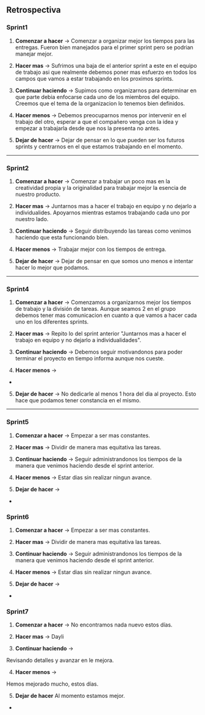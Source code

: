 ## Retrospectiva

### Sprint1

1. **Comenzar a hacer** ->
Comenzar a organizar mejor los tiempos para las entregas. Fueron bien manejados para el primer sprint pero se podrian manejar mejor.

2. **Hacer mas** ->
Sufrimos una baja de el anterior sprint a este en el equipo de trabajo asi que realmente debemos poner mas esfuerzo en todos los campos que vamos a estar trabajando en los proximos sprints.

3. **Continuar haciendo** ->
Supimos como organizarnos para determinar en que parte debia enfocarse cada uno de los miembros del equipo. Creemos que el tema de la organizacion lo tenemos bien definidos.

4. **Hacer menos** ->
Debemos preocuparnos menos por intervenir en el trabajo del otro, esperar a que el compañero venga con la idea y empezar a trabajarla desde que nos la presenta no antes.

5. **Dejar de hacer** ->
Dejar de pensar en lo que pueden ser los futuros sprints y centrarnos en el que estamos trabajando en el momento.

-----

### Sprint2

1. **Comenzar a hacer** ->
Comenzar a trabajar un poco mas en la creatividad propia y la originalidad para trabajar mejor la esencia de nuestro producto.

2. **Hacer mas** ->
Juntarnos mas a hacer el trabajo en equipo y no dejarlo a individualides. Apoyarnos mientras estamos trabajando cada uno por nuestro lado.

3. **Continuar haciendo** ->
Seguir distribuyendo las tareas como venimos haciendo que esta funcionando bien.

4. **Hacer menos** ->
Trabajar mejor con los tiempos de entrega.

5. **Dejar de hacer** ->
Dejar de pensar en que somos uno menos e intentar hacer lo mejor que podamos.

----

### Sprint4

1. **Comenzar a hacer** ->
Comenzamos a organizarnos mejor los tiempos de trabajo y la división de tareas. Aunque seamos 2 en el grupo debemos tener mas comunicacion
en cuanto a que vamos a hacer cada uno en los diferentes sprints.

2. **Hacer mas** ->
Repito lo del sprint anterior "Juntarnos mas a hacer el trabajo en equipo y no dejarlo a individualidades".  

3. **Continuar haciendo** ->
Debemos seguir motivandonos para poder terminar el proyecto en tiempo informa aunque nos cueste.

4. **Hacer menos** ->
-

5. **Dejar de hacer** ->
No dedicarle al menos 1 hora del dia al proyecto. Esto hace que podamos tener constancia en el mismo.

----

### Sprint5

1. **Comenzar a hacer** ->
Empezar a ser mas constantes.

2. **Hacer mas** ->
Dividir de manera mas equitativa las tareas.

3. **Continuar haciendo** ->
Seguir administrandonos los tiempos de la manera que venimos haciendo desde el sprint anterior.

4. **Hacer menos** ->
Estar dias sin realizar ningun avance.

5. **Dejar de hacer** ->
-

### Sprint6

1. **Comenzar a hacer** ->
Empezar a ser mas constantes.

2. **Hacer mas** ->
Dividir de manera mas equitativa las tareas.

3. **Continuar haciendo** ->
Seguir administrandonos los tiempos de la manera que venimos haciendo desde el sprint anterior.

4. **Hacer menos** ->
Estar dias sin realizar ningun avance.

5. **Dejar de hacer** ->
-

### Sprint7

1. **Comenzar a hacer** ->
No encontramos nada nuevo estos días.

2. **Hacer mas** ->
Dayli

3. **Continuar haciendo** ->

Revisando detalles y avanzar en le mejora. 

4. **Hacer menos** ->

Hemos mejorado mucho, estos días.

5. **Dejar de hacer** 
Al momento estamos mejor.
-